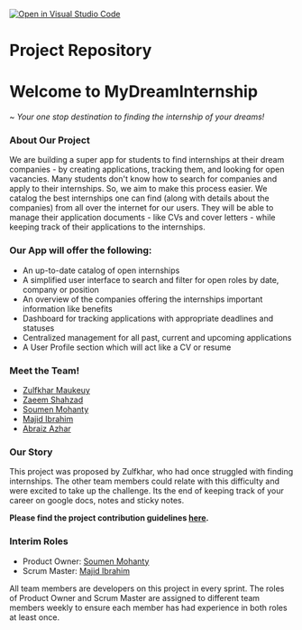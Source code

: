 [![Open in Visual Studio Code](https://classroom.github.com/assets/open-in-vscode-c66648af7eb3fe8bc4f294546bfd86ef473780cde1dea487d3c4ff354943c9ae.svg)](https://classroom.github.com/online_ide?assignment_repo_id=8760610&assignment_repo_type=AssignmentRepo)
# Project Repository

# Welcome to MyDreamInternship 
~ _Your one stop destination to finding the internship of your dreams!_

### About Our Project

We are building a super app for students to find internships at their dream companies - by creating applications, tracking them, and looking for open vacancies. Many students don't know how to search for companies and apply to their internships. So, we aim to make this process easier. We catalog the best internships one can find (along with details about the companies) from all over the internet for our users. They will be able to manage their application documents - like CVs and cover letters - while keeping track of their applications to the internships. 


### Our App will offer the following:

* An up-to-date catalog of open internships
* A simplified user interface to search and filter for open roles by date, company or position
* An overview of the companies offering the internships important information like benefits
* Dashboard for tracking applications with appropriate deadlines and statuses
* Centralized management for all past, current and upcoming applications 
* A User Profile section which will act like a CV or resume

### Meet the Team!

- [Zulfkhar Maukeuy](https://github.com/zulfkhar00)
- [Zaeem Shahzad](https://github.com/ms12297)
- [Soumen Mohanty](https://github.com/soumen02)
- [Majid Ibrahim](https://github.com/Majid778)
- [Abraiz Azhar](https://github.com/Abraiz01)

### Our Story

This project was proposed by Zulfkhar, who had once struggled with finding internships. The other team members could relate with this difficulty and were excited to take up the challenge. Its the end of keeping track of your career on google docs, notes and sticky notes. 

**Please find the project contribution guidelines [here](https://github.com/agiledev-students-fall2022/final-project-team-my-dream-internship/blob/master/CONTRIBUTING.md).**

### Interim Roles

- Product Owner: [Soumen Mohanty](https://github.com/soumen02)
- Scrum Master: [Majid Ibrahim](https://github.com/Majid778)

All team members are developers on this project in every sprint. The roles of Product Owner and Scrum Master are assigned to different team members weekly to ensure each member has had experience in both roles at least once. 
